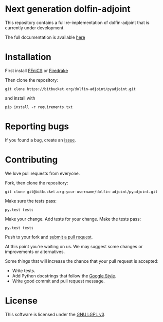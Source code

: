 # Next generation dolfin-adjoint

This repository contains a full re-implementation of dolfin-adjoint that is currently under development.

The full documentation is available [here](http://pyadjoint.readthedocs.io)


# Installation
First install [FEniCS](http://fenicsproject.org) or [Firedrake](http://firedrakeproject.org)

Then clone the repository:

    git clone https://bitbucket.org/dolfin-adjoint/pyadjoint.git

and install with

    pip install -r requirements.txt


# Reporting bugs

If you found a bug, create an [issue].

[issue]: https://bitbucket.org/dolfin-adjoint/pyadjoint/issues/new

# Contributing

We love pull requests from everyone. 

Fork, then clone the repository:

    git clone git@bitbucket.org:your-username/dolfin-adjoint/pyadjoint.git

Make sure the tests pass:

    py.test tests

Make your change. Add tests for your change. Make the tests pass:

    py.test tests

Push to your fork and [submit a pull request][pr].

[pr]: https://bitbucket.org/dolfin-adjoint/pyadjoint/pull-requests/new

At this point you're waiting on us. We may suggest
some changes or improvements or alternatives.

Some things that will increase the chance that your pull request is accepted:

* Write tests.
* Add Python docstrings that follow the [Google Style][style].
* Write good commit and pull request message.

[style]: http://sphinxcontrib-napoleon.readthedocs.io/en/latest/example_google.html

# License
This software is licensed under the [GNU LGPL v3][license].

[license]: https://bitbucket.org/dolfin-adjoint/pyadjoint/raw/master/LICENSE